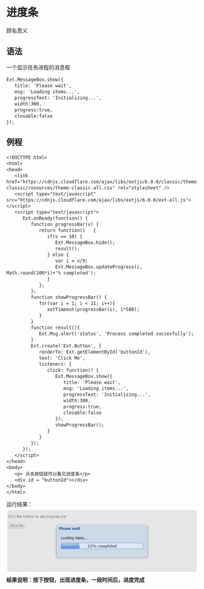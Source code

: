 # 进度条
顾名思义
## 语法
一个显示任务进程的消息框

    Ext.MessageBox.show({
       title: 'Please wait',
       msg: 'Loading items...',
       progressText: 'Initializing...',
       width:300,
       progress:true,
       closable:false
    });
    
## 例程

    <!DOCTYPE html>
    <html>
    <head>
       <link href="https://cdnjs.cloudflare.com/ajax/libs/extjs/6.0.0/classic/theme-classic/resources/theme-classic-all.css" rel="stylesheet" />
       <script type="text/javascript" src="https://cdnjs.cloudflare.com/ajax/libs/extjs/6.0.0/ext-all.js"></script>
       <script type="text/javascript">
          Ext.onReady(function() {    
             function progressBar(v) {
                return function()	{
                   if(v == 10) {
                      Ext.MessageBox.hide();
                      result();
                   } else {
                      var i = v/9;
                      Ext.MessageBox.updateProgress(i, Math.round(100*i)+'% completed');
                   }
                };
             };
             function showProgressBar() {
                for(var i = 1; i < 11; i++){
                   setTimeout(progressBar(i), i*500);
                }
             }
             function result(){
                Ext.Msg.alert('status', 'Process completed succesfully');
             }
             Ext.create('Ext.Button', {
                renderTo: Ext.getElementById('buttonId'),
                text: 'Click Me',
                listeners: {
                   click: function() {
                      Ext.MessageBox.show({
                         title: 'Please wait',
                         msg: 'Loading items...',
                         progressText: 'Initializing...',
                         width:300,
                         progress:true,
                         closable:false
                      });
                      showProgressBar();
                   }
                }
             });
          });
       </script>
    </head>
    <body>
       <p> 点击按钮就可以看见进度条</p>
       <div id = "buttonId"></div>
    </body>
    </html>
    
运行结果： ![运行结果](https://raw.githubusercontent.com/jianxinliu/translate-Ext-JS-tutorials/master/resource/progressBar.bmp)    
**结果说明：按下按钮，出现进度条，一段时间后，进度完成**
